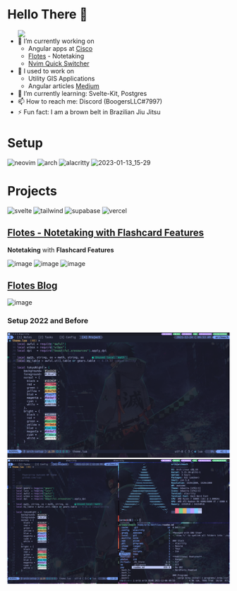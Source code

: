 # Hello There 👋 
<img align="right" src="https://i.pinimg.com/originals/f0/71/70/f07170d92b9b3e88a823c0e2d83411ca.gif" width="480">

- 🔭 I’m currently working on
  - Angular apps at [Cisco](https://www.cisco.com/c/m/en_us/customer-experience/index.html)
  - [Flotes](https://flotes.app) - Notetaking
  - [Nvim Quick Switcher](https://github.com/Everduin94/nvim-quick-switcher)
- 🌳 I used to work on
  - Utility GIS Applications
  - Angular articles [Medium](https://erxk.medium.com/)
- 🌱 I’m currently learning: Svelte-Kit, Postgres
- 📫 How to reach me: Discord (BoogersLLC#7997)
- ⚡ Fun fact: I am a brown belt in Brazilian Jiu Jitsu

# Setup 
![neovim](https://img.shields.io/badge/NeoVim-%2357A143.svg?&style=for-the-badge&logo=neovim&logoColor=white)
![arch](https://img.shields.io/badge/Arch_Linux-1793D1?style=for-the-badge&logo=arch-linux&logoColor=white)
![alacritty](https://img.shields.io/badge/alacritty-F46D01?style=for-the-badge&logo=alacritty&logoColor=white)
![2023-01-13_15-29](https://user-images.githubusercontent.com/14320878/213086156-3680b731-e6a2-43ca-8d77-af59facc56e3.png)

# Projects
![svelte](https://img.shields.io/badge/SvelteKit-FF3E00?style=for-the-badge&logo=Svelte&logoColor=white)
![tailwind](https://img.shields.io/badge/Tailwind_CSS-38B2AC?style=for-the-badge&logo=tailwind-css&logoColor=white)
![supabase](https://img.shields.io/badge/Supabase-181818?style=for-the-badge&logo=supabase&logoColor=white)
![vercel](https://img.shields.io/badge/Vercel-000000?style=for-the-badge&logo=vercel&logoColor=white)
## [Flotes - Notetaking with Flashcard Features](https://flotes.app)
**Notetaking** with **Flashcard Features**

![image](https://user-images.githubusercontent.com/14320878/211018315-f7c8b6e3-67ca-418b-a386-0c88f3cafcd1.png)
![image](https://user-images.githubusercontent.com/14320878/211018365-b44246d2-1184-43c7-beb0-083efd5b5c5e.png)
![image](https://user-images.githubusercontent.com/14320878/211018558-c4df7f29-4003-46df-a10a-d84c99d33e96.png)

## [Flotes Blog](https://blog.flotes.app)
![image](https://user-images.githubusercontent.com/14320878/211018781-4c1a4705-429a-4a76-a84d-58ad4026362e.png)

### Setup 2022 and Before
![daily driver](daily-driver.png)
![tiling](tiling-window-manager.png)
